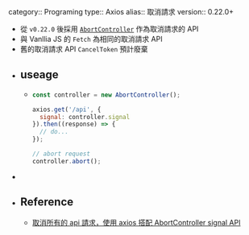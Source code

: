 category:: Programing
type:: Axios
alias:: 取消請求
version:: 0.22.0+

- 從 `v0.22.0` 後採用 [`AbortController`](https://developer.mozilla.org/en-US/docs/Web/API/AbortController) 作為取消請求的 API
- 與 Vanllia JS 的 `Fetch` 為相同的取消請求 API
- 舊的取消請求 API  `CancelToken` 預計廢棄
- ## useage
	- ```javascript
	  const controller = new AbortController();
	  
	  axios.get('/api', {
	    signal: controller.signal
	  }).then((response) => {
	  	// do...
	  });
	  
	  // abort request
	  controller.abort();
	  ```
-
- ## Reference
	- [取消所有的 api 請求，使用 axios 搭配 AbortController signal API](https://muki.tw/tech/vue/vue-axios-cancel-api-request-abortcontroller-signal/)